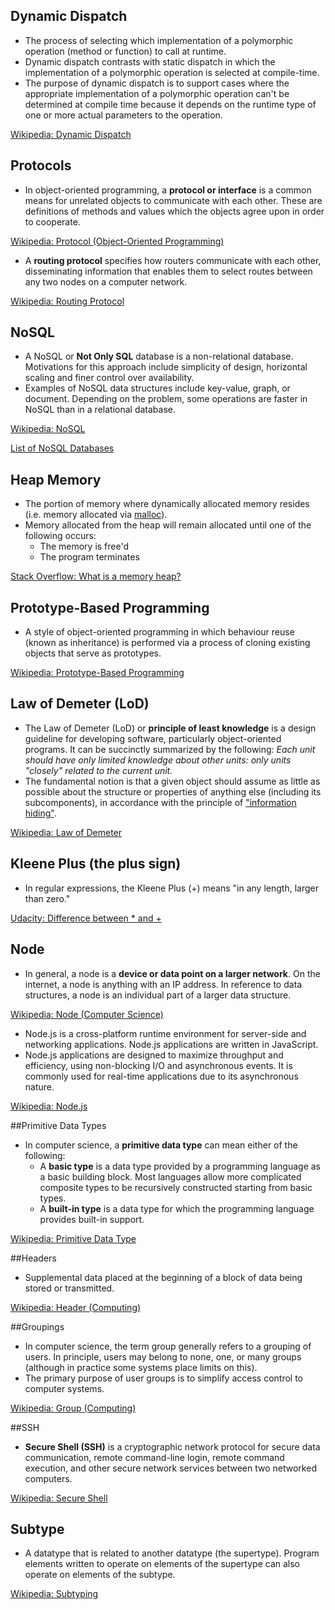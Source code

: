 
## Dynamic Dispatch

* The process of selecting which implementation of a polymorphic operation (method or function) to call at runtime.
* Dynamic dispatch contrasts with static dispatch in which the implementation of a polymorphic operation is selected at compile-time.
* The purpose of dynamic dispatch is to support cases where the appropriate implementation of a polymorphic operation can't be determined at compile time because it depends on the runtime type of one or more actual parameters to the operation.

[Wikipedia: Dynamic Dispatch](http://en.wikipedia.org/wiki/Dynamic_dispatch)


## Protocols

* In object-oriented programming, a **protocol or interface** is a common means for unrelated objects to communicate with each other. These are definitions of methods and values which the objects agree upon in order to cooperate.

[Wikipedia: Protocol (Object-Oriented Programming)](http://en.wikipedia.org/wiki/Protocol_(object-oriented_programming))

* A **routing protocol** specifies how routers communicate with each other, disseminating information that enables them to select routes between any two nodes on a computer network.

[Wikipedia: Routing Protocol](http://en.wikipedia.org/wiki/Routing_protocol)


## NoSQL

* A NoSQL or **Not Only SQL** database is a non-relational database. Motivations for this approach include simplicity of design, horizontal scaling and finer control over availability.
* Examples of NoSQL data structures include key-value, graph, or document. Depending on the problem, some operations are faster in NoSQL than in a relational database.

[Wikipedia: NoSQL](http://en.wikipedia.org/wiki/NoSQL)

[List of NoSQL Databases](http://nosql-database.org/)


## Heap Memory

* The portion of memory where dynamically allocated memory resides (i.e. memory allocated via [malloc](http://stackoverflow.com/questions/1213403/what-is-malloc-doing-in-this-code)).
* Memory allocated from the heap will remain allocated until one of the following occurs:
	* The memory is free'd
	* The program terminates
	
[Stack Overflow: What is a memory heap?](http://stackoverflow.com/questions/2308751/what-is-a-memory-heap)


## Prototype-Based Programming

* A style of object-oriented programming in which behaviour reuse (known as inheritance) is performed via a process of cloning existing objects that serve as prototypes.

[Wikipedia: Prototype-Based Programming](http://en.wikipedia.org/wiki/Prototype-based_programming)


## Law of Demeter (LoD)

* The Law of Demeter (LoD) or **principle of least knowledge** is a design guideline for developing software, particularly object-oriented programs. It can be succinctly summarized by the following: *Each unit should have only limited knowledge about other units: only units "closely" related to the current unit.*
* The fundamental notion is that a given object should assume as little as possible about the structure or properties of anything else (including its subcomponents), in accordance with the principle of ["information hiding"](http://en.wikipedia.org/wiki/Information_hiding).

[Wikipedia: Law of Demeter](http://en.wikipedia.org/wiki/Law_of_Demeter)


## Kleene Plus (the plus sign)

* In regular expressions, the Kleene Plus (+) means "in any length, larger than zero."

[Udacity: Difference between * and +](http://forums.udacity.com/questions/7009162/can-anyone-explain-difference-between-and-in-regular-expression)


## Node

* In general, a node is a **device or data point on a larger network**. On the internet, a node is anything with an IP address. In reference to data structures, a node is an individual part of a larger data structure.

[Wikipedia: Node (Computer Science)](http://en.wikipedia.org/wiki/Node_(computer_science))

* Node.js is a cross-platform runtime environment for server-side and networking applications. Node.js applications are written in JavaScript.
* Node.js applications are designed to maximize throughput and efficiency, using non-blocking I/O and asynchronous events. It is commonly used for real-time applications due to its asynchronous nature.

[Wikipedia: Node.js](http://en.wikipedia.org/wiki/Node.js)


##Primitive Data Types

* In computer science, a **primitive data type** can mean either of the following:
	* A **basic type** is a data type provided by a programming language as a basic building block. Most languages allow more complicated composite types to be recursively constructed starting from basic types.
	* A **built-in type** is a data type for which the programming language provides built-in support.
	
[Wikipedia: Primitive Data Type](http://en.wikipedia.org/wiki/Primitive_data_type)


##Headers

* Supplemental data placed at the beginning of a block of data being stored or transmitted.

[Wikipedia: Header (Computing)](http://en.wikipedia.org/wiki/Header_(computing))


##Groupings

* In computer science, the term group generally refers to a grouping of users. In principle, users may belong to none, one, or many groups (although in practice some systems place limits on this).
* The primary purpose of user groups is to simplify access control to computer systems.

[Wikipedia: Group (Computing)](http://en.wikipedia.org/wiki/Group_(computing))


##SSH

* **Secure Shell (SSH)** is a cryptographic network protocol for secure data communication, remote command-line login, remote command execution, and other secure network services between two networked computers.

[Wikipedia: Secure Shell](http://en.wikipedia.org/wiki/Secure_Shell)


## Subtype

* A datatype that is related to another datatype (the supertype). Program elements written to operate on elements of the supertype can also operate on elements of the subtype.

[Wikipedia: Subtyping](http://en.wikipedia.org/wiki/Subtyping)